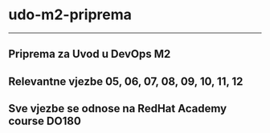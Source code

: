 # udo-m2-priprema
-----------------------------------------

## Priprema za Uvod u DevOps M2

## Relevantne vjezbe 05, 06, 07, 08, 09, 10, 11, 12

## Sve vjezbe se odnose na RedHat Academy course DO180
